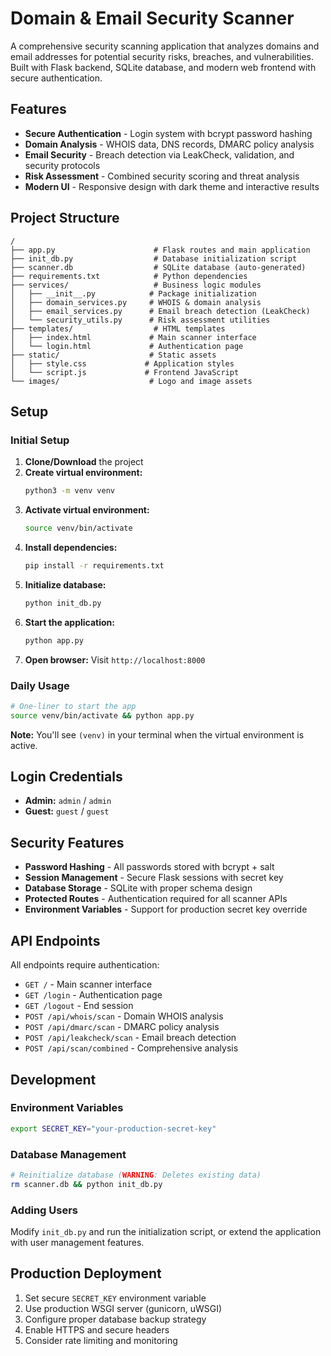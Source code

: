 # Domain & Email Security Scanner

A comprehensive security scanning application that analyzes domains and email addresses for potential security risks, breaches, and vulnerabilities. Built with Flask backend, SQLite database, and modern web frontend with secure authentication.

## Features

- **Secure Authentication** - Login system with bcrypt password hashing
- **Domain Analysis** - WHOIS data, DNS records, DMARC policy analysis
- **Email Security** - Breach detection via LeakCheck, validation, and security protocols
- **Risk Assessment** - Combined security scoring and threat analysis
- **Modern UI** - Responsive design with dark theme and interactive results

## Project Structure
```
/
├── app.py                      # Flask routes and main application
├── init_db.py                  # Database initialization script
├── scanner.db                  # SQLite database (auto-generated)
├── requirements.txt            # Python dependencies
├── services/                   # Business logic modules
│   ├── __init__.py            # Package initialization
│   ├── domain_services.py     # WHOIS & domain analysis
│   ├── email_services.py      # Email breach detection (LeakCheck)
│   └── security_utils.py      # Risk assessment utilities
├── templates/                  # HTML templates
│   ├── index.html             # Main scanner interface
│   └── login.html             # Authentication page
├── static/                    # Static assets
│   ├── style.css             # Application styles
│   └── script.js             # Frontend JavaScript
└── images/                    # Logo and image assets
```

## Setup

### Initial Setup
1. **Clone/Download** the project
2. **Create virtual environment:**
   ```bash
   python3 -m venv venv
   ```
3. **Activate virtual environment:**
   ```bash
   source venv/bin/activate
   ```
4. **Install dependencies:**
   ```bash
   pip install -r requirements.txt
   ```
5. **Initialize database:**
   ```bash
   python init_db.py
   ```
6. **Start the application:**
   ```bash
   python app.py
   ```
7. **Open browser:** Visit `http://localhost:8000`

### Daily Usage
```bash
# One-liner to start the app
source venv/bin/activate && python app.py
```

**Note:** You'll see `(venv)` in your terminal when the virtual environment is active.

## Login Credentials

- **Admin:** `admin` / `admin`
- **Guest:** `guest` / `guest`

## Security Features

- **Password Hashing** - All passwords stored with bcrypt + salt
- **Session Management** - Secure Flask sessions with secret key
- **Database Storage** - SQLite with proper schema design
- **Protected Routes** - Authentication required for all scanner APIs
- **Environment Variables** - Support for production secret key override

## API Endpoints

All endpoints require authentication:

- `GET /` - Main scanner interface
- `GET /login` - Authentication page
- `GET /logout` - End session
- `POST /api/whois/scan` - Domain WHOIS analysis
- `POST /api/dmarc/scan` - DMARC policy analysis
- `POST /api/leakcheck/scan` - Email breach detection
- `POST /api/scan/combined` - Comprehensive analysis

## Development

### Environment Variables
```bash
export SECRET_KEY="your-production-secret-key"
```

### Database Management
```bash
# Reinitialize database (WARNING: Deletes existing data)
rm scanner.db && python init_db.py
```

### Adding Users
Modify `init_db.py` and run the initialization script, or extend the application with user management features.

## Production Deployment

1. Set secure `SECRET_KEY` environment variable
2. Use production WSGI server (gunicorn, uWSGI)
3. Configure proper database backup strategy
4. Enable HTTPS and secure headers
5. Consider rate limiting and monitoring
